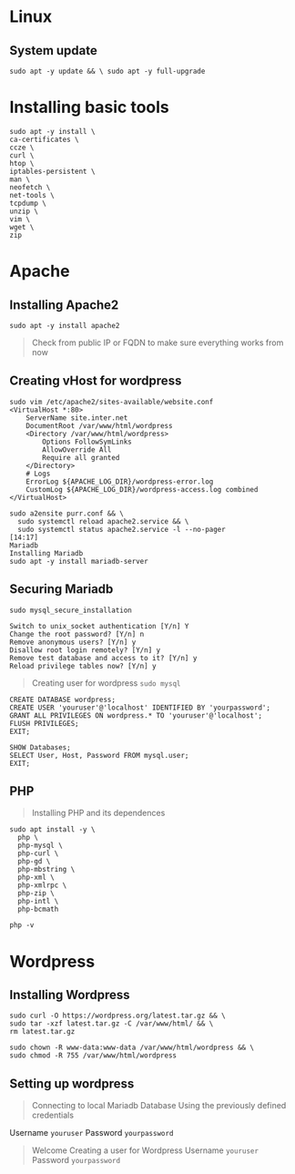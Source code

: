 # Linux
## System update
`sudo apt -y update && \
  sudo apt -y full-upgrade` 


# Installing basic tools
```
sudo apt -y install \
ca-certificates \
ccze \
curl \
htop \
iptables-persistent \
man \
neofetch \
net-tools \
tcpdump \
unzip \
vim \
wget \
zip
```


# Apache
## Installing Apache2
`sudo apt -y install apache2`


> Check from public IP or FQDN to make sure everything works from now

## Creating vHost for wordpress
```
sudo vim /etc/apache2/sites-available/website.conf
<VirtualHost *:80>
    ServerName site.inter.net
    DocumentRoot /var/www/html/wordpress
    <Directory /var/www/html/wordpress>
        Options FollowSymLinks
        AllowOverride All
        Require all granted
    </Directory>
    # Logs
    ErrorLog ${APACHE_LOG_DIR}/wordpress-error.log
    CustomLog ${APACHE_LOG_DIR}/wordpress-access.log combined
</VirtualHost>
```

```
sudo a2ensite purr.conf && \
  sudo systemctl reload apache2.service && \
  sudo systemctl status apache2.service -l --no-pager
[14:17]
Mariadb
Installing Mariadb
sudo apt -y install mariadb-server
```


## Securing Mariadb
`sudo mysql_secure_installation`
```
Switch to unix_socket authentication [Y/n] Y
Change the root password? [Y/n] n
Remove anonymous users? [Y/n] y
Disallow root login remotely? [Y/n] y
Remove test database and access to it? [Y/n] y
Reload privilege tables now? [Y/n] y
```

> Creating user for wordpress
`sudo mysql`

```
CREATE DATABASE wordpress;
CREATE USER 'youruser'@'localhost' IDENTIFIED BY 'yourpassword';
GRANT ALL PRIVILEGES ON wordpress.* TO 'youruser'@'localhost';
FLUSH PRIVILEGES;
EXIT;
```

```
SHOW Databases;
SELECT User, Host, Password FROM mysql.user;
EXIT;
```

## PHP
> Installing PHP and its dependences
```
sudo apt install -y \
  php \
  php-mysql \
  php-curl \
  php-gd \
  php-mbstring \
  php-xml \
  php-xmlrpc \
  php-zip \
  php-intl \
  php-bcmath
```

`php -v`


# Wordpress
## Installing Wordpress
```
sudo curl -O https://wordpress.org/latest.tar.gz && \
sudo tar -xzf latest.tar.gz -C /var/www/html/ && \
rm latest.tar.gz
```

```
sudo chown -R www-data:www-data /var/www/html/wordpress && \
sudo chmod -R 755 /var/www/html/wordpress
```

## Setting up wordpress
> Connecting to local Mariadb Database
> Using the previously defined credentials

Username
`youruser`
Password
`yourpassword`

> Welcome
> Creating a user for Wordpress
Username
`youruser`
Password
`yourpassword`
